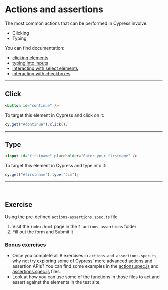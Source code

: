 # Actions and assertions

The most common actions that can be performed in Cypress involve:

- Clicking
- Typing

You can find documentation:

- [clicking elements](https://docs.cypress.io/api/commands/click)
- [typing into inputs](https://docs.cypress.io/api/commands/type)
- [interacting with select elements](https://docs.cypress.io/api/commands/select)
- [interacting with checkboxes](https://docs.cypress.io/api/commands/check)

---

## Click

```html
<button id="continue" />
```

To target this element in Cypress and click on it:

```js
cy.get("#continue").click();
```

---

## Type

```html
<input id="firstname" placeholder="Enter your firstname" />
```

To target this element in Cypress and type into it:

```js
cy.get("#firstname").type("Jim");
```

---

<br>

## Exercise

Using the pre-defined `actions-assertions.spec.ts` file

1. Visit the `index.html` page in the `2-actions-assertions` folder
2. Fill out the form and Submit it

### Bonus exercises

- Once you complete all 8 exercises in `actions-and-assertions.spec.ts`, why not try exploring some of Cypress' more advanced actions and assertion APIs? You can find some examples in the [actions.spec.js](../examples/actions.spec.js) and [assertions.spec.js]('../examples/assertions.spec.js) files.
- Look at how you can use some of the functions in those files to act and assert against the elements in the test site.
